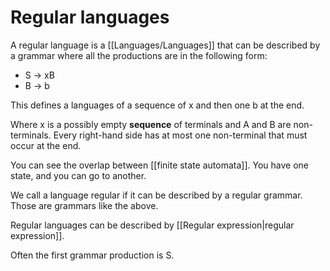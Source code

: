 # Regular languages
A regular language is a [[Languages/Languages]] that can be described by a grammar where all the productions are in the following form:
 
 - S → xB
 - B → b

This defines a languages of a sequence of x and then one b at the end. 

Where x is a possibly empty **sequence** of terminals and A and B are non-terminals. Every right-hand side has at most one non-terminal that must occur at the end.

You can see the overlap between [[finite state automata]]. You have one state, and you can go to another. 

We call a language regular if it can be described by a regular grammar. Those are grammars like the above.

Regular languages can be described by [[Regular expression|regular expression]].

Often the first grammar production is S.
